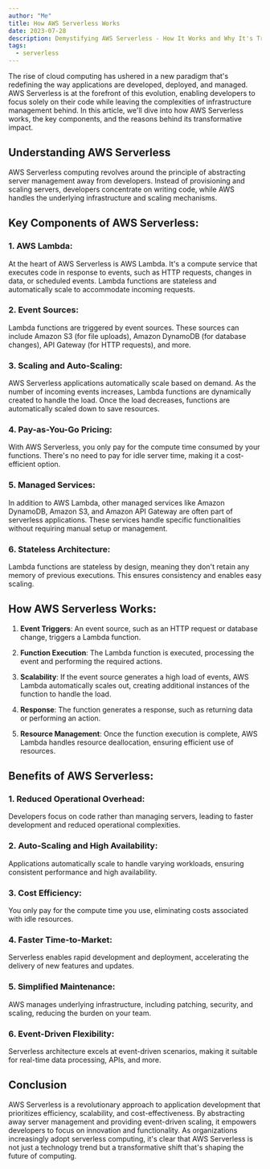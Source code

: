 ```yaml
---
author: "Me"
title: How AWS Serverless Works
date: 2023-07-28
description: Demystifying AWS Serverless - How It Works and Why It's Transforming Computing
tags:
  - serverless
---
```

The rise of cloud computing has ushered in a new paradigm that's redefining the way applications are developed, deployed, and managed. AWS Serverless is at the forefront of this evolution, enabling developers to focus solely on their code while leaving the complexities of infrastructure management behind. In this article, we'll dive into how AWS Serverless works, the key components, and the reasons behind its transformative impact.

## Understanding AWS Serverless

AWS Serverless computing revolves around the principle of abstracting server management away from developers. Instead of provisioning and scaling servers, developers concentrate on writing code, while AWS handles the underlying infrastructure and scaling mechanisms.

## Key Components of AWS Serverless:

### 1. **AWS Lambda**:
At the heart of AWS Serverless is AWS Lambda. It's a compute service that executes code in response to events, such as HTTP requests, changes in data, or scheduled events. Lambda functions are stateless and automatically scale to accommodate incoming requests.

### 2. **Event Sources**:
Lambda functions are triggered by event sources. These sources can include Amazon S3 (for file uploads), Amazon DynamoDB (for database changes), API Gateway (for HTTP requests), and more.

### 3. **Scaling and Auto-Scaling**:
AWS Serverless applications automatically scale based on demand. As the number of incoming events increases, Lambda functions are dynamically created to handle the load. Once the load decreases, functions are automatically scaled down to save resources.

### 4. **Pay-as-You-Go Pricing**:
With AWS Serverless, you only pay for the compute time consumed by your functions. There's no need to pay for idle server time, making it a cost-efficient option.

### 5. **Managed Services**:
In addition to AWS Lambda, other managed services like Amazon DynamoDB, Amazon S3, and Amazon API Gateway are often part of serverless applications. These services handle specific functionalities without requiring manual setup or management.

### 6. **Stateless Architecture**:
Lambda functions are stateless by design, meaning they don't retain any memory of previous executions. This ensures consistency and enables easy scaling.

## How AWS Serverless Works:

1. **Event Triggers**: An event source, such as an HTTP request or database change, triggers a Lambda function.

2. **Function Execution**: The Lambda function is executed, processing the event and performing the required actions.

3. **Scalability**: If the event source generates a high load of events, AWS Lambda automatically scales out, creating additional instances of the function to handle the load.

4. **Response**: The function generates a response, such as returning data or performing an action.

5. **Resource Management**: Once the function execution is complete, AWS Lambda handles resource deallocation, ensuring efficient use of resources.

## Benefits of AWS Serverless:

### 1. **Reduced Operational Overhead**:
Developers focus on code rather than managing servers, leading to faster development and reduced operational complexities.

### 2. **Auto-Scaling and High Availability**:
Applications automatically scale to handle varying workloads, ensuring consistent performance and high availability.

### 3. **Cost Efficiency**:
You only pay for the compute time you use, eliminating costs associated with idle resources.

### 4. **Faster Time-to-Market**:
Serverless enables rapid development and deployment, accelerating the delivery of new features and updates.

### 5. **Simplified Maintenance**:
AWS manages underlying infrastructure, including patching, security, and scaling, reducing the burden on your team.

### 6. **Event-Driven Flexibility**:
Serverless architecture excels at event-driven scenarios, making it suitable for real-time data processing, APIs, and more.

## Conclusion

AWS Serverless is a revolutionary approach to application development that prioritizes efficiency, scalability, and cost-effectiveness. By abstracting away server management and providing event-driven scaling, it empowers developers to focus on innovation and functionality. As organizations increasingly adopt serverless computing, it's clear that AWS Serverless is not just a technology trend but a transformative shift that's shaping the future of computing.